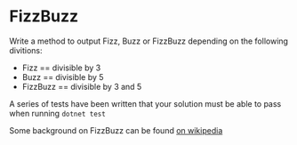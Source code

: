 # FizzBuzz

Write a method to output Fizz, Buzz or FizzBuzz depending on the following divitions:
- Fizz == divisible by 3 
- Buzz == divisible by 5
- FizzBuzz == divisible by 3 and 5 

A series of tests have been written that your solution must be able to pass when running `dotnet test` 

Some background on FizzBuzz can be found [on wikipedia](https://en.wikipedia.org/wiki/Fizz_buzz)